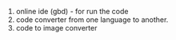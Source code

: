 1. online ide (gbd) - for run the code 
2. code converter from one language to another.
3. code to image converter